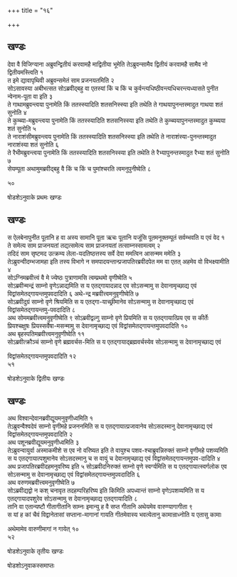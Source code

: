 +++
title = "१६"

+++
## खण्डः

देवा वै विजिग्याना अब्रुवन्द्वितीयं करवामहै माद्वितीया भूमेति
तेऽब्रुवन्सामैव द्वितीयं करवामहै सामैव नो
द्वितीयमस्त्विति १   
त इमे द्यावापृथिवी अब्रुवन्समेतं
साम प्रजनयतमिति २   
सोऽसावस्या अबीभत्सत सोऽब्रवीद्बहु वा एतस्यां किं
च किं च कुर्वन्त्यधिष्ठीवन्त्यधिचरन्त्यध्यासते पुनीत न्वेनाम-पूता वा इति
३   
ते गाथामब्रुवन्त्वया पुनामेति किं ततस्स्यादिति शतसनिस्स्या इति तथेति
ते गाथयापुनन्तस्मादुत गाथया शतं सुनोति ४   
ते कुम्ब्या-मब्रुवन्त्वया
पुनामेति किं ततस्स्यादिति शतसनिस्स्या इति तथेति ते
कुम्ब्ययापुनन्तस्मादुत कुम्ब्यया शतं
सुनोति ५   
ते नाराशंसीमब्रुवन्त्वय पुनामेति किं ततस्स्यादिति शतसनिस्स्या
इति तथेति ते नाराशंस्या-पुनन्तस्मादुत नाराशंस्या शतं सुनोति ६   
ते
रैभीमब्रुवन्त्वया पुनामेति किं ततस्स्यादिति शतसनिस्स्या इति
तथेति ते रैभ्यापुनन्तस्मादुत रैभ्या शतं सुनोति ७   
सेयम्पूता
अथामुमब्रवीद्बहु वै किं च किं च पुमांश्चरति त्वमनुपुनीष्वेति ८   


५०

षोडशेऽनुवाके प्रथमः खण्डः

## खण्डः 

 

स ऐलबेनापुनीत पूतानि ह वा अस्य सामानि पूता ऋचः पूतानि यजूंसि
पूतमनूक्तम्पूतं सर्वम्भवति य एवं वेद १   
ते समेत्य
साम प्राजनयतां तद्यत्समेत्य साम प्राजनयतां तत्साम्नस्सामत्वम् २   
तदिदं
साम सृष्टमद उत्क्रम्य लेला-यदतिष्ठत्तस्य सर्वे देवा ममत्विन आसन्मम
ममेति ३   
तेऽब्रुवन्वीदम्भजामहा इति तस्य विभागे न
समपादयन्तान्प्रजापतिरब्रवीदपेत
मम वा एतत् अहमेव वो विभक्ष्यामीति ४   
सोऽग्निमब्रवीत्त्वं वै मे ज्येष्ठः
पुत्राणामसि त्वम्प्रथमो वृणीष्वेति ५   
सोऽब्रवीन्मन्द्रं साम्नो
वृणेऽन्नाद्यमिति स य एतद्गायादन्नाद एव सोऽसन्मामु स
देवानामृच्छाद्य एवं विद्वांसमेतद्गायन्तमुपवदादिति ६
अथे-न्द्र मब्रवीत्त्वमनुवृणीष्वेति ७   
सोऽब्रवीदुग्रं साम्नो
वृणे श्रियमिति स य एतद्गा-याच्छ्रीमानेव सोऽसन्मामु स देवानामृच्छाद्य
एवं विद्वांसमेतद्गायन्तमु-पवदादिति ८   
अथ सोममब्रवीत्त्वमनुवृणीष्वेति ९
सोऽब्रवीद्वल्गु साम्नो वृणे प्रियमिति स य एतद्गायात्प्रिय एव स
कीर्तेः प्रियश्चक्षुषः प्रियस्सर्वेषा-मसन्मामु स देवानामृच्छाद्य
एवं विद्वांसमेतद्गायन्तमुपवदादिति १०   
अथ बृहस्पतिमब्रवीत्त्वमनुवृणीष्वेति
११   
सोऽब्रवीत्क्रौञ्चं साम्नो वृणे ब्रह्मवर्चस-मिति स य
एतद्गायाद्ब्रह्मवर्चस्येव सोऽसन्मामु
स देवानामृच्छाद्य एवं 

विद्वांसमेतद्गायन्तमुपवदादिति १२   
५१   


षोडशेऽनुवाके द्वितीयः खण्डः

## खण्डः 

 

अथ विश्वान्देवानब्रवीद्यूयमनुवृणीध्वमिति १   
तेऽब्रुवन्वैश्वदेवं साम्नो
वृणीमहे प्रजननमिति स य एतद्गायात्प्रजावानेव सोऽसदस्मानु
देवानामृच्छाद्य एवं विद्वांसमेतद्गायन्तमुपवदादिति
२   
अथ पशूनब्रवीद्यूयमनुवृणीध्वमिति ३   
तेऽब्रुवन्वायुर्वा अस्माकमीशे स एव
नो वरिष्यत इति ते वायुश्च पशव-श्चाब्रुवन्निरुक्तं साम्नो वृणीमहे
पशव्यमिति स य एतद्गायात्पशुमानेव सोऽसदस्मानु च स वायुं च
देवानामृच्छाद्य एवं विद्वांसमेतद्गायन्तमुपव-दादिति ४   
अथ
प्रजापतिरब्रवीदहमनुवरिष्य इति ५
सोऽब्रवीदनिरुक्तं साम्नो वृणे स्वर्ग्यमिति स य
एतद्गायात्स्वर्गलोक एव सोऽसन्मामु स
देवानामृच्छाद्य एवं
विद्वांसमेतद्गायन्तमुपवदादिति
६   
अथ वरुणमब्रवीत्त्वमनुवृणीष्वेति ७   
सोऽब्रवीद्यद्वो न कश् चनावृत
तदहम्परिहरिष्य इति किमिति अपध्वान्तं साम्नो
वृणेऽपशव्यमिति स य एतद्गायादपशुरेव सोऽसन्मामु स
देवानामृच्छाद्य एतद्गायादिति ८   
तानि वा एतान्यष्टौ गीतागीतानि
साम्नः इमान्यु ह वै सप्त गीतानि अथेयमेव वारुण्यागागीता ९   
स
यां ह कां चैवं विद्वानेतासां सप्ताना-मागानां गायति गीतमेवास्य
भवत्येतानु कामान्राध्नोति य एतासु कामाः 

अथेमामेव वारुणीमागां न गायेत् १०   
५२   


षोडशेऽनुवाके तृतीयः खण्डः


षोडशोऽनुवाकस्समाप्तः 

 